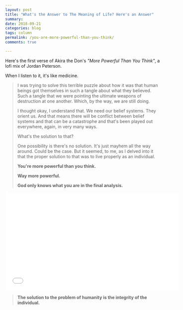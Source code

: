 ```yaml
---
layout: post
title: "What's the Answer to The Meaning of Life? Here's an Answer"
summary: 
date: 2018-09-21
categories: blog
tags: column
permalink: /you-are-more-powerful-than-you-think/
comments: true

---
```


Here's the first verse of Akira the Don's *"More Powerful Than You Think"*, a lofi mix of Jordan Peterson. 

When I listen to it, it's like medicine. 

> I was trying to solve this terrible puzzle about how it was that human beings got themselves in such a tangle about what they believed. Such a tangle that we were pointing the ultimate weapons of destruction at one another. Which, by the way, we are still doing. 
> 
> I thought okay, I understand that. We need our belief systems. They orient us. And that means there will be conflict between belief systems and that can be a catastrophe and that's been played out everywhere, again, in very many ways. 
> 
> What's the solution to that?
> 
> One possibility is there's no solution. It's just mayhem all the way around. Could be the case. But it seemed, to me, as I delved into it that the proper solution to that was to live properly as an individual. 
> 
> **You're more powerful than you think.**
> 
> **Way more powerful.** 
> 
> **God only knows what you are in the final analysis.** 


<iframe width="560" height="315" src="//www.youtube.com/embed/U-1DY0OVvew?start=3652" frameborder="0"> </iframe>


> **The solution to the problem of humanity is the integrity of the individual.**
